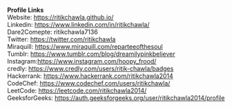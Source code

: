 <b>Profile Links</b><br/>
Website: https://ritikchawla.github.io/   <br/>
Linkedin: https://www.linkedin.com/in/ritikchawla/ <br/>
Dare2Comepte: ritikchawla7136 <br/>
Twitter: https://twitter.com/ritikchawla<br/>
Miraquill: https://www.miraquill.com/reparteeofthesoul<br/>
Tumblr: https://www.tumblr.com/blog/dreamilypinkbeliever<br/>
Instagram:https://www.instagram.com/hoopy_frood/<br/>
credly: https://www.credly.com/users/ritik-chawla/badges<br/>
Hackerrank: https://www.hackerrank.com/ritikchawla2014<br/>
CodeChef: https://www.codechef.com/users/ritikchawla/<br/>
LeetCode: https://leetcode.com/ritikchawla2014/<br/>
GeeksforGeeks: https://auth.geeksforgeeks.org/user/ritikchawla2014/profile<br/>
